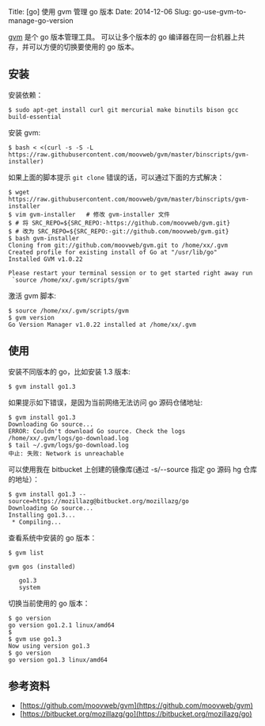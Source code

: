 Title: [go] 使用 gvm 管理 go 版本
Date: 2014-12-06
Slug: go-use-gvm-to-manage-go-version

[gvm](https://github.com/moovweb/gvm) 是个 go 版本管理工具。
可以让多个版本的 go 编译器在同一台机器上共存，并可以方便的切换要使用的 go 版本。

## 安装

安装依赖：

    $ sudo apt-get install curl git mercurial make binutils bison gcc build-essential

安装 gvm:


    $ bash < <(curl -s -S -L https://raw.githubusercontent.com/moovweb/gvm/master/binscripts/gvm-installer)

如果上面的脚本提示 `git clone` 错误的话，可以通过下面的方式解决：

    $ wget https://raw.githubusercontent.com/moovweb/gvm/master/binscripts/gvm-installer
    $ vim gvm-installer   # 修改 gvm-installer 文件
    $ # 将 SRC_REPO=${SRC_REPO:-https://github.com/moovweb/gvm.git} 
    $ # 改为 SRC_REPO=${SRC_REPO:-git://github.com/moovweb/gvm.git} 
    $ bash gvm-installer
    Cloning from git://github.com/moovweb/gvm.git to /home/xx/.gvm
    Created profile for existing install of Go at "/usr/lib/go"
    Installed GVM v1.0.22
    
    Please restart your terminal session or to get started right away run
     `source /home/xx/.gvm/scripts/gvm`

激活 gvm 脚本:

    $ source /home/xx/.gvm/scripts/gvm
    $ gvm version
    Go Version Manager v1.0.22 installed at /home/xx/.gvm


## 使用

安装不同版本的 go，比如安装 1.3 版本:

    $ gvm install go1.3

如果提示如下错误，是因为当前网络无法访问 go 源码仓储地址:

    $ gvm install go1.3
    Downloading Go source...
    ERROR: Couldn't download Go source. Check the logs /home/xx/.gvm/logs/go-download.log
    $ tail ~/.gvm/logs/go-download.log
    中止: 失败: Network is unreachable

可以使用我在 bitbucket 上创建的镜像库(通过 -s/--source 指定 go 源码 hg 仓库的地址）：

    $ gvm install go1.3 --source=https://mozillazg@bitbucket.org/mozillazg/go
    Downloading Go source...
    Installing go1.3...
     * Compiling...

查看系统中安装的 go 版本：

    $ gvm list
    
    gvm gos (installed)
    
       go1.3
       system

切换当前使用的 go 版本：
 
    $ go version
    go version go1.2.1 linux/amd64
    $
    $ gvm use go1.3
    Now using version go1.3
    $ go version
    go version go1.3 linux/amd64


## 参考资料

* [https://github.com/moovweb/gvm](https://github.com/moovweb/gvm)
* [https://bitbucket.org/mozillazg/go](https://bitbucket.org/mozillazg/go)
